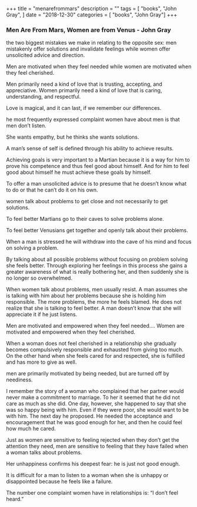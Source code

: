 +++
title = "menarefrommars"
description = ""
tags = [
"books",
    "John Gray",
]
date = "2018-12-30"
categories = [
    "books",
    "John Gray"]
+++

### Men Are From Mars, Women are from Venus - John Gray

the two biggest mistakes we make in relating to the opposite sex: men mistakenly offer solutions and invalidate feelings while women offer unsolicited advice and direction.

Men are motivated when they feel needed while women are motivated when they feel cherished.

Men primarily need a kind of love that is trusting, accepting, and appreciative. Women primarily need a kind of love that is caring, understanding, and respectful.

Love is magical, and it can last, if we remember our differences.

he most frequently expressed complaint women have about men is that men don’t listen.

She wants empathy, but he thinks she wants solutions.

A man’s sense of self is defined through his ability to achieve results.

Achieving goals is very important to a Martian because it is a way for him to prove his competence and thus feel good about himself. And for him to feel good about himself he must achieve these goals by himself.

To offer a man unsolicited advice is to presume that he doesn’t know what to do or that he can’t do it on his own.

women talk about problems to get close and not necessarily to get solutions.

To feel better Martians go to their caves to solve problems alone.

To feel better Venusians get together and openly talk about their problems.

When a man is stressed he will withdraw into the cave of his mind and focus on solving a problem.

By talking about all possible problems without focusing on problem solving she feels better. Through exploring her feelings in this process she gains a greater awareness of what is really bothering her, and then suddenly she is no longer so overwhelmed.

When women talk about problems, men usually resist. A man assumes she is talking with him about her problems because she is holding him responsible. The more problems, the more he feels blamed. He does not realize that she is talking to feel better. A man doesn’t know that she will appreciate it if he just listens.

Men are motivated and empowered when they feel needed…. Women are motivated and empowered when they feel cherished.

When a woman does not feel cherished in a relationship she gradually becomes compulsively responsible and exhausted from giving too much. On the other hand when she feels cared for and respected, she is fulfilled and has more to give as well.

men are primarily motivated by being needed, but are turned off by neediness.

I remember the story of a woman who complained that her partner would never make a commitment to marriage. To her it seemed that he did not care as much as she did. One day, however, she happened to say that she was so happy being with him. Even if they were poor, she would want to be with him. The next day he proposed. He needed the acceptance and encouragement that he was good enough for her, and then he could feel how much he cared.

Just as women are sensitive to feeling rejected when they don’t get the attention they need, men are sensitive to feeling that they have failed when a woman talks about problems.

Her unhappiness confirms his deepest fear: he is just not good enough.

It is difficult for a man to listen to a woman when she is unhappy or disappointed because he feels like a failure.

The number one complaint women have in relationships is: “I don’t feel heard.”
